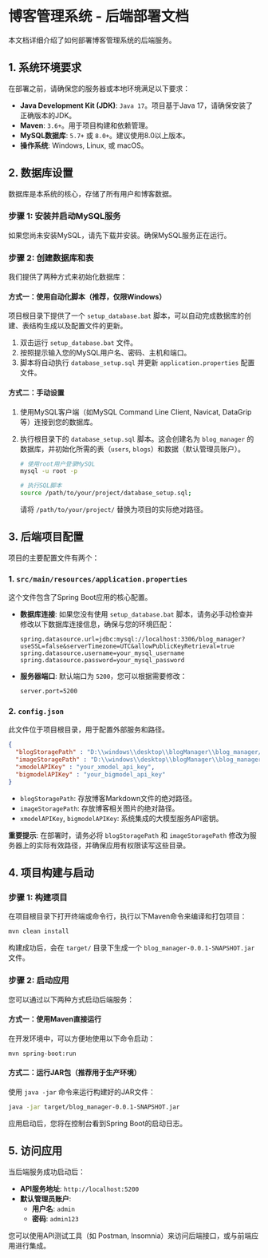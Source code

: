 # 博客管理系统 - 后端部署文档

本文档详细介绍了如何部署博客管理系统的后端服务。

## 1. 系统环境要求

在部署之前，请确保您的服务器或本地环境满足以下要求：

- **Java Development Kit (JDK)**: `Java 17`。项目基于Java 17，请确保安装了正确版本的JDK。
- **Maven**: `3.6+`。用于项目构建和依赖管理。
- **MySQL数据库**: `5.7+` 或 `8.0+`。建议使用8.0以上版本。
- **操作系统**: Windows, Linux, 或 macOS。

## 2. 数据库设置

数据库是本系统的核心，存储了所有用户和博客数据。

### 步骤 1: 安装并启动MySQL服务

如果您尚未安装MySQL，请先下载并安装。确保MySQL服务正在运行。

### 步骤 2: 创建数据库和表

我们提供了两种方式来初始化数据库：

#### 方式一：使用自动化脚本（推荐，仅限Windows）

项目根目录下提供了一个 `setup_database.bat` 脚本，可以自动完成数据库的创建、表结构生成以及配置文件的更新。

1.  双击运行 `setup_database.bat` 文件。
2.  按照提示输入您的MySQL用户名、密码、主机和端口。
3.  脚本将自动执行 `database_setup.sql` 并更新 `application.properties` 配置文件。

#### 方式二：手动设置

1.  使用MySQL客户端（如MySQL Command Line Client, Navicat, DataGrip等）连接到您的数据库。
2.  执行根目录下的 `database_setup.sql` 脚本。这会创建名为 `blog_manager` 的数据库，并初始化所需的表（`users`, `blogs`）和数据（默认管理员账户）。

    ```bash
    # 使用root用户登录MySQL
    mysql -u root -p

    # 执行SQL脚本
    source /path/to/your/project/database_setup.sql;
    ```
    请将 `/path/to/your/project/` 替换为项目的实际绝对路径。

## 3. 后端项目配置

项目的主要配置文件有两个：

### 1. `src/main/resources/application.properties`

这个文件包含了Spring Boot应用的核心配置。

- **数据库连接**:
  如果您没有使用 `setup_database.bat` 脚本，请务必手动检查并修改以下数据库连接信息，确保与您的环境匹配：
  ```properties
  spring.datasource.url=jdbc:mysql://localhost:3306/blog_manager?useSSL=false&serverTimezone=UTC&allowPublicKeyRetrieval=true
  spring.datasource.username=your_mysql_username
  spring.datasource.password=your_mysql_password
  ```

- **服务器端口**:
  默认端口为 `5200`，您可以根据需要修改：
  ```properties
  server.port=5200
  ```

### 2. `config.json`

此文件位于项目根目录，用于配置外部服务和路径。

```json
{
  "blogStoragePath" : "D:\\windows\\desktop\\blogManager\\blog_manager/blogs",
  "imageStoragePath" : "D:\\windows\\desktop\\blogManager\\blog_manager/images",
  "xmodelAPIKey" : "your_xmodel_api_key",
  "bigmodelAPIKey" : "your_bigmodel_api_key"
}
```
- `blogStoragePath`: 存放博客Markdown文件的绝对路径。
- `imageStoragePath`: 存放博客相关图片的绝对路径。
- `xmodelAPIKey`, `bigmodelAPIKey`: 系统集成的大模型服务API密钥。

**重要提示**: 在部署时，请务必将 `blogStoragePath` 和 `imageStoragePath` 修改为服务器上的实际有效路径，并确保应用有权限读写这些目录。

## 4. 项目构建与启动

### 步骤 1: 构建项目

在项目根目录下打开终端或命令行，执行以下Maven命令来编译和打包项目：

```bash
mvn clean install
```
构建成功后，会在 `target/` 目录下生成一个 `blog_manager-0.0.1-SNAPSHOT.jar` 文件。

### 步骤 2: 启动应用

您可以通过以下两种方式启动后端服务：

#### 方式一：使用Maven直接运行

在开发环境中，可以方便地使用以下命令启动：

```bash
mvn spring-boot:run
```

#### 方式二：运行JAR包（推荐用于生产环境）

使用 `java -jar` 命令来运行构建好的JAR文件：

```bash
java -jar target/blog_manager-0.0.1-SNAPSHOT.jar
```
应用启动后，您将在控制台看到Spring Boot的启动日志。

## 5. 访问应用

当后端服务成功启动后：

- **API服务地址**: `http://localhost:5200`
- **默认管理员账户**:
  - **用户名**: `admin`
  - **密码**: `admin123`

您可以使用API测试工具（如 Postman, Insomnia）来访问后端接口，或与前端应用进行集成。
